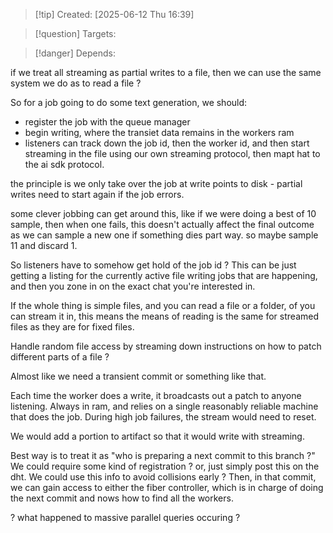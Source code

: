 
>[!tip] Created: [2025-06-12 Thu 16:39]

>[!question] Targets: 

>[!danger] Depends: 

if we treat all streaming as partial writes to a file, then we can use the same system we do as to read a file ?

So for a job going to do some text generation, we should:
- register the job with the queue manager
- begin writing, where the transiet data remains in the workers ram
- listeners can track down the job id, then the worker id, and then start streaming in the file using our own streaming protocol, then mapt hat to the ai sdk protocol.

the principle is we only take over the job at write points to disk - partial writes need to start again if the job errors.

some clever jobbing can get around this, like if we were doing a best of 10 sample, then when one fails, this doesn't actually affect the final outcome as we can sample a new one if something dies part way.  so maybe sample 11 and discard 1.

So listeners have to somehow get hold of the job id ?
This can be just getting a listing for the currently active file writing jobs that are happening, and then you zone in on the exact chat you're interested in.

If the whole thing is simple files, and you can read a file or a folder, of you can stream it in, this means the means of reading is the same for streamed files as they are for fixed files.

Handle random file access by streaming down instructions on how to patch different parts of a file ?

Almost like we need a transient commit or something like that.

Each time the worker does a write, it broadcasts out a patch to anyone listening.
Always in ram, and relies on a single reasonably reliable machine that does the job.
During high job failures, the stream would need to reset.

We would add a portion to artifact so that it would write with streaming.

Best way is to treat it as "who is preparing a next commit to this branch ?"  
We could require some kind of registration ? or, just simply post this on the dht.
We could use this info to avoid collisions early ?
Then, in that commit, we can gain access to either the fiber controller, which is in charge of doing the next commit and nows how to find all the workers.



? what happened to massive parallel queries occuring ?
